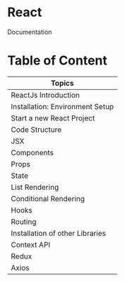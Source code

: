 # React
Documentation

# Table of Content

|Topics|
|----------|
|ReactJs Introduction|
|Installation: Environment Setup|
|Start a new React Project|
|Code Structure|
|JSX|
|Components|
|Props|
|State|
|List Rendering|
|Conditional Rendering|
|Hooks|
|Routing|
|Installation of other Libraries|
|Context API|
|Redux|
|Axios|
